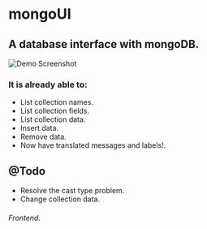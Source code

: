 mongoUI
=======

## A database interface with mongoDB.
![Demo Screenshot](http://i.imgur.com/TsxemVz.png)

### It is already able to:

* List collection names.
* List collection fields.
* List collection data.
* Insert data.
* Remove data.
* Now have translated messages and labels!.

## @Todo

- Resolve the cast type problem.
- Change collection data.

###### Frontend.